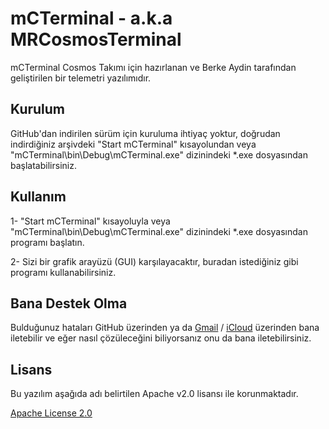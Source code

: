 # mCTerminal - a.k.a MRCosmosTerminal

mCTerminal Cosmos Takımı için hazırlanan ve Berke Aydin tarafından geliştirilen bir telemetri yazılımıdır.

## Kurulum

GitHub'dan indirilen sürüm için kuruluma ihtiyaç yoktur, doğrudan indirdiğiniz arşivdeki "Start mCTerminal" kısayolundan veya "mCTerminal\bin\Debug\mCTerminal.exe" dizinindeki *.exe dosyasından başlatabilirsiniz.


## Kullanım

1- "Start mCTerminal" kısayoluyla veya "mCTerminal\bin\Debug\mCTerminal.exe" dizinindeki *.exe dosyasından programı başlatın.

2- Sizi bir grafik arayüzü (GUI) karşılayacaktır, buradan istediğiniz gibi programı kullanabilirsiniz.

## Bana Destek Olma
Bulduğunuz hataları GitHub üzerinden ya da [Gmail](mailto:berkeaydin618@gmail.com) / [iCloud](mailto:berke_aydin61@icloud.com) üzerinden bana iletebilir ve eğer nasıl çözüleceğini biliyorsanız onu da bana iletebilirsiniz.

## Lisans
Bu yazılım aşağıda adı belirtilen Apache v2.0 lisansı ile korunmaktadır.

[Apache License 2.0](http://www.apache.org/licenses/LICENSE-2.0)
